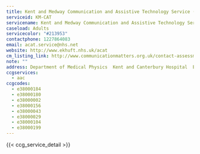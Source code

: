 ```yaml
---
title: Kent and Medway Communication and Assistive Technology Service (KM CAT)- Adult Team
serviceid: KM-CAT
servicename: Kent and Medway Communication and Assistive Technology Service (KM CAT)- Adult Team
caseload: Adults
servicecolor: "#213953"
contactphone: 1227864083
email: acat.service@nhs.net
website: http://www.ekhuft.nhs.uk/acat
cm_listing_link: http://www.communicationmatters.org.uk/contact-assessment-service/km-cat-adults
note: ""
address: Department of Medical Physics  Kent and Canterbury Hospital  Ethelbert Road  Canterbury  CT1 3NG
ccgservices:
  - aac
ccgcodes:
  - e38000184
  - e38000180
  - e38000002
  - e38000156
  - e38000043
  - e38000029
  - e38000104
  - e38000199
---
```


{{< ccg_service_detail >}}
